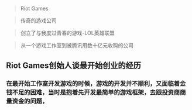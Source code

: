 > Riot Games

> 传奇的游戏公司

> 创立了与我度过青春的游戏-LOL英雄联盟

>从一个游戏工作室到被腾讯用数十亿元收购的公司

## Riot Games创始人谈最开始创业的经历
### 在最开始工作室开发游戏的时候，游戏的开发并不顺利，又面临着金钱不足的困难，当时是抱着先开发最简单的游戏框架，去跟投资商商量资金的问题，

